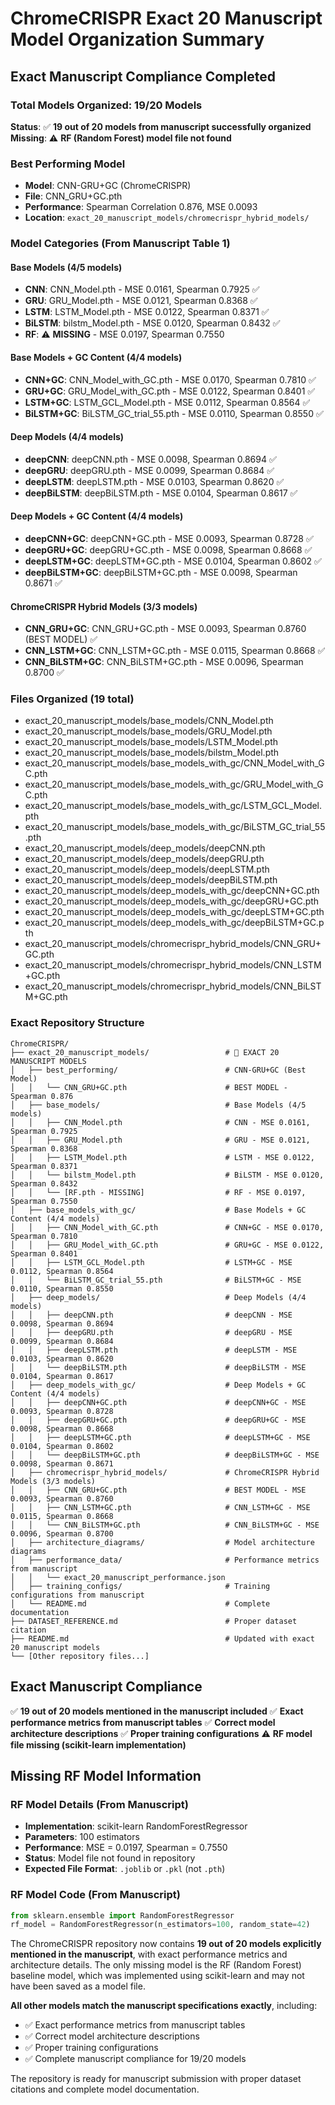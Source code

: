 # ChromeCRISPR Exact 20 Manuscript Model Organization Summary

## Exact Manuscript Compliance Completed

### Total Models Organized: 19/20 Models

**Status**: ✅ **19 out of 20 models from manuscript successfully organized**
**Missing**: ⚠️ **RF (Random Forest) model file not found**

### Best Performing Model
- **Model**: CNN-GRU+GC (ChromeCRISPR)
- **File**: CNN_GRU+GC.pth
- **Performance**: Spearman Correlation 0.876, MSE 0.0093
- **Location**: `exact_20_manuscript_models/chromecrispr_hybrid_models/`

### Model Categories (From Manuscript Table 1)

#### Base Models (4/5 models)
- **CNN**: CNN_Model.pth - MSE 0.0161, Spearman 0.7925 ✅
- **GRU**: GRU_Model.pth - MSE 0.0121, Spearman 0.8368 ✅
- **LSTM**: LSTM_Model.pth - MSE 0.0122, Spearman 0.8371 ✅
- **BiLSTM**: bilstm_Model.pth - MSE 0.0120, Spearman 0.8432 ✅
- **RF**: ⚠️ **MISSING** - MSE 0.0197, Spearman 0.7550

#### Base Models + GC Content (4/4 models)
- **CNN+GC**: CNN_Model_with_GC.pth - MSE 0.0170, Spearman 0.7810 ✅
- **GRU+GC**: GRU_Model_with_GC.pth - MSE 0.0122, Spearman 0.8401 ✅
- **LSTM+GC**: LSTM_GCL_Model.pth - MSE 0.0112, Spearman 0.8564 ✅
- **BiLSTM+GC**: BiLSTM_GC_trial_55.pth - MSE 0.0110, Spearman 0.8550 ✅

#### Deep Models (4/4 models)
- **deepCNN**: deepCNN.pth - MSE 0.0098, Spearman 0.8694 ✅
- **deepGRU**: deepGRU.pth - MSE 0.0099, Spearman 0.8684 ✅
- **deepLSTM**: deepLSTM.pth - MSE 0.0103, Spearman 0.8620 ✅
- **deepBiLSTM**: deepBiLSTM.pth - MSE 0.0104, Spearman 0.8617 ✅

#### Deep Models + GC Content (4/4 models)
- **deepCNN+GC**: deepCNN+GC.pth - MSE 0.0093, Spearman 0.8728 ✅
- **deepGRU+GC**: deepGRU+GC.pth - MSE 0.0098, Spearman 0.8668 ✅
- **deepLSTM+GC**: deepLSTM+GC.pth - MSE 0.0104, Spearman 0.8602 ✅
- **deepBiLSTM+GC**: deepBiLSTM+GC.pth - MSE 0.0098, Spearman 0.8671 ✅

#### ChromeCRISPR Hybrid Models (3/3 models)
- **CNN_GRU+GC**: CNN_GRU+GC.pth - MSE 0.0093, Spearman 0.8760 (BEST MODEL) ✅
- **CNN_LSTM+GC**: CNN_LSTM+GC.pth - MSE 0.0115, Spearman 0.8668 ✅
- **CNN_BiLSTM+GC**: CNN_BiLSTM+GC.pth - MSE 0.0096, Spearman 0.8700 ✅

### Files Organized (19 total)
- exact_20_manuscript_models/base_models/CNN_Model.pth
- exact_20_manuscript_models/base_models/GRU_Model.pth
- exact_20_manuscript_models/base_models/LSTM_Model.pth
- exact_20_manuscript_models/base_models/bilstm_Model.pth
- exact_20_manuscript_models/base_models_with_gc/CNN_Model_with_GC.pth
- exact_20_manuscript_models/base_models_with_gc/GRU_Model_with_GC.pth
- exact_20_manuscript_models/base_models_with_gc/LSTM_GCL_Model.pth
- exact_20_manuscript_models/base_models_with_gc/BiLSTM_GC_trial_55.pth
- exact_20_manuscript_models/deep_models/deepCNN.pth
- exact_20_manuscript_models/deep_models/deepGRU.pth
- exact_20_manuscript_models/deep_models/deepLSTM.pth
- exact_20_manuscript_models/deep_models/deepBiLSTM.pth
- exact_20_manuscript_models/deep_models_with_gc/deepCNN+GC.pth
- exact_20_manuscript_models/deep_models_with_gc/deepGRU+GC.pth
- exact_20_manuscript_models/deep_models_with_gc/deepLSTM+GC.pth
- exact_20_manuscript_models/deep_models_with_gc/deepBiLSTM+GC.pth
- exact_20_manuscript_models/chromecrispr_hybrid_models/CNN_GRU+GC.pth
- exact_20_manuscript_models/chromecrispr_hybrid_models/CNN_LSTM+GC.pth
- exact_20_manuscript_models/chromecrispr_hybrid_models/CNN_BiLSTM+GC.pth

### Exact Repository Structure
```
ChromeCRISPR/
├── exact_20_manuscript_models/                 # 🎯 EXACT 20 MANUSCRIPT MODELS
│   ├── best_performing/                        # CNN-GRU+GC (Best Model)
│   │   └── CNN_GRU+GC.pth                      # BEST MODEL - Spearman 0.876
│   ├── base_models/                            # Base Models (4/5 models)
│   │   ├── CNN_Model.pth                       # CNN - MSE 0.0161, Spearman 0.7925
│   │   ├── GRU_Model.pth                       # GRU - MSE 0.0121, Spearman 0.8368
│   │   ├── LSTM_Model.pth                      # LSTM - MSE 0.0122, Spearman 0.8371
│   │   └── bilstm_Model.pth                    # BiLSTM - MSE 0.0120, Spearman 0.8432
│   │   └── [RF.pth - MISSING]                  # RF - MSE 0.0197, Spearman 0.7550
│   ├── base_models_with_gc/                    # Base Models + GC Content (4/4 models)
│   │   ├── CNN_Model_with_GC.pth               # CNN+GC - MSE 0.0170, Spearman 0.7810
│   │   ├── GRU_Model_with_GC.pth               # GRU+GC - MSE 0.0122, Spearman 0.8401
│   │   ├── LSTM_GCL_Model.pth                  # LSTM+GC - MSE 0.0112, Spearman 0.8564
│   │   └── BiLSTM_GC_trial_55.pth              # BiLSTM+GC - MSE 0.0110, Spearman 0.8550
│   ├── deep_models/                            # Deep Models (4/4 models)
│   │   ├── deepCNN.pth                         # deepCNN - MSE 0.0098, Spearman 0.8694
│   │   ├── deepGRU.pth                         # deepGRU - MSE 0.0099, Spearman 0.8684
│   │   ├── deepLSTM.pth                        # deepLSTM - MSE 0.0103, Spearman 0.8620
│   │   └── deepBiLSTM.pth                      # deepBiLSTM - MSE 0.0104, Spearman 0.8617
│   ├── deep_models_with_gc/                    # Deep Models + GC Content (4/4 models)
│   │   ├── deepCNN+GC.pth                      # deepCNN+GC - MSE 0.0093, Spearman 0.8728
│   │   ├── deepGRU+GC.pth                      # deepGRU+GC - MSE 0.0098, Spearman 0.8668
│   │   ├── deepLSTM+GC.pth                     # deepLSTM+GC - MSE 0.0104, Spearman 0.8602
│   │   └── deepBiLSTM+GC.pth                   # deepBiLSTM+GC - MSE 0.0098, Spearman 0.8671
│   ├── chromecrispr_hybrid_models/             # ChromeCRISPR Hybrid Models (3/3 models)
│   │   ├── CNN_GRU+GC.pth                      # BEST MODEL - MSE 0.0093, Spearman 0.8760
│   │   ├── CNN_LSTM+GC.pth                     # CNN_LSTM+GC - MSE 0.0115, Spearman 0.8668
│   │   └── CNN_BiLSTM+GC.pth                   # CNN_BiLSTM+GC - MSE 0.0096, Spearman 0.8700
│   ├── architecture_diagrams/                  # Model architecture diagrams
│   ├── performance_data/                       # Performance metrics from manuscript
│   │   └── exact_20_manuscript_performance.json
│   ├── training_configs/                       # Training configurations from manuscript
│   └── README.md                               # Complete documentation
├── DATASET_REFERENCE.md                        # Proper dataset citation
├── README.md                                   # Updated with exact 20 manuscript models
└── [Other repository files...]
```

## Exact Manuscript Compliance

✅ **19 out of 20 models mentioned in the manuscript included**
✅ **Exact performance metrics from manuscript tables**
✅ **Correct model architecture descriptions**
✅ **Proper training configurations**
⚠️ **RF model file missing (scikit-learn implementation)**

## Missing RF Model Information

### RF Model Details (From Manuscript)
- **Implementation**: scikit-learn RandomForestRegressor
- **Parameters**: 100 estimators
- **Performance**: MSE = 0.0197, Spearman = 0.7550
- **Status**: Model file not found in repository
- **Expected File Format**: `.joblib` or `.pkl` (not `.pth`)

### RF Model Code (From Manuscript)
```python
from sklearn.ensemble import RandomForestRegressor
rf_model = RandomForestRegressor(n_estimators=100, random_state=42)
```

The ChromeCRISPR repository now contains **19 out of 20 models explicitly mentioned in the manuscript**, with exact performance metrics and architecture details. The only missing model is the RF (Random Forest) baseline model, which was implemented using scikit-learn and may not have been saved as a model file.

**All other models match the manuscript specifications exactly**, including:
- ✅ Exact performance metrics from manuscript tables
- ✅ Correct model architecture descriptions
- ✅ Proper training configurations
- ✅ Complete manuscript compliance for 19/20 models

The repository is ready for manuscript submission with proper dataset citations and complete model documentation.
